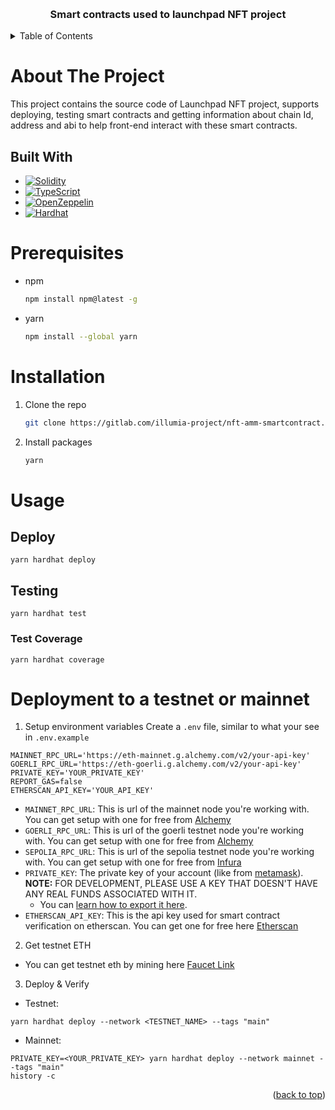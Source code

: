 <a name="readme-top"></a>

<!-- PROJECT NAME -->
<br />
<div align="center">
  <h3 align="center"Launchpad NFT - Smart Contracts</h3>

  <p align="center">
    Smart contracts used to launchpad NFT project
</div>

<!-- TABLE OF CONTENTS -->
<details>
  <summary>Table of Contents</summary>
  <ol>
    <li>
      <a href="#about-the-project">About The Project</a>
      <ul>
        <li><a href="#built-with">Built With</a></li>
      </ul>
    </li>
    <li><a href="#prerequisites">Prerequisites</a></li>
    <li><a href="#installation">Installation</a></li>
    <li>
      <a href="#usage">Usage</a>
      <ul>
        <li><a href="#deploy">Deploy</a></li>
        <li>
          <a href="#testing">Testing</a>
          <ul><li><a href="#test-coverage">Test Coverage</a></li></ul>
        </li>
      </ul>
    </li>
    <li><a href="#deployment-to-a-testnet-or-mainnet">Deployment to a testnet or mainnet</a></li>
    <li><a href="#linting">Linting</a></li>
  </ol>
</details>

<!-- ABOUT THE PROJECT -->

# About The Project

This project contains the source code of Launchpad NFT project, supports deploying, testing smart contracts and getting information about chain Id, address and abi to help front-end interact with these smart contracts.

## Built With

-   [![Solidity][solidity]][solidity-url]
-   [![TypeScript][typescript]][typescript-url]
-   [![OpenZeppelin][openzeppelin]][openzeppelin-url]
-   [![Hardhat][hardhat]][hardhat-url]

# Prerequisites

-   npm
    ```sh
    npm install npm@latest -g
    ```
-   yarn
    ```sh
    npm install --global yarn
    ```

# Installation

1. Clone the repo
    ```sh
    git clone https://gitlab.com/illumia-project/nft-amm-smartcontract.git
    ```
2. Install packages
    ```sh
    yarn
    ```

# Usage

## Deploy

```
yarn hardhat deploy
```

## Testing

```
yarn hardhat test
```

### Test Coverage

```
yarn hardhat coverage
```

# Deployment to a testnet or mainnet

1. Setup environment variables
   <a name="setup-environment-variables"></a>
   Create a `.env` file, similar to what your see in `.env.example`

```
MAINNET_RPC_URL='https://eth-mainnet.g.alchemy.com/v2/your-api-key'
GOERLI_RPC_URL='https://eth-goerli.g.alchemy.com/v2/your-api-key'
PRIVATE_KEY='YOUR_PRIVATE_KEY'
REPORT_GAS=false
ETHERSCAN_API_KEY='YOUR_API_KEY'
```

-   `MAINNET_RPC_URL`: This is url of the mainnet node you're working with. You can get setup with one for free from [Alchemy](https://alchemy.com/?a=673c802981)
-   `GOERLI_RPC_URL`: This is url of the goerli testnet node you're working with. You can get setup with one for free from [Alchemy](https://alchemy.com/?a=673c802981)
-   `SEPOLIA_RPC_URL`: This is url of the sepolia testnet node you're working with. You can get setup with one for free from [Infura](https://www.infura.io/)
-   `PRIVATE_KEY`: The private key of your account (like from [metamask](https://metamask.io/)). **NOTE:** FOR DEVELOPMENT, PLEASE USE A KEY THAT DOESN'T HAVE ANY REAL FUNDS ASSOCIATED WITH IT.
    -   You can [learn how to export it here](https://metamask.zendesk.com/hc/en-us/articles/360015289632-How-to-Export-an-Account-Private-Key).
-   `ETHERSCAN_API_KEY`: This is the api key used for smart contract verification on etherscan. You can get one for free here [Etherscan](https://etherscan.io/)

2. Get testnet ETH

-   You can get testnet eth by mining here [Faucet Link](https://faucetlink.to/goerli)

3. Deploy & Verify

-   Testnet:

```
yarn hardhat deploy --network <TESTNET_NAME> --tags "main"
```

-   Mainnet:

```
PRIVATE_KEY=<YOUR_PRIVATE_KEY> yarn hardhat deploy --network mainnet --tags "main"
history -c
```

<p align="right">(<a href="#readme-top">back to top</a>)</p>

<!-- MARKDOWN LINKS & IMAGES -->
<!-- https://www.markdownguide.org/basic-syntax/#reference-style-links -->

[solidity]: https://img.shields.io/badge/Solidity-e6e6e6?style=for-the-badge&logo=solidity&logoColor=black
[solidity-url]: https://docs.soliditylang.org/en/v0.8.17/
[typescript]: https://img.shields.io/badge/TypeScript-007ACC?style=for-the-badge&logo=typescript&logoColor=white
[typescript-url]: https://www.typescriptlang.org/
[openzeppelin]: https://img.shields.io/badge/OpenZeppelin-4E5EE4?logo=OpenZeppelin&logoColor=fff&style=for-the-badge
[openzeppelin-url]: https://docs.openzeppelin.com/
[hardhat]: https://hardhat.org/_next/static/media/hardhat-logo.5c5f687b.svg
[hardhat-url]: https://hardhat.org/
